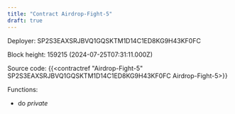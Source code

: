 ```yaml
---
title: "Contract Airdrop-Fight-5"
draft: true
---
```

Deployer: SP2S3EAXSRJBVQ1GQSKTM1D14C1ED8KG9H43KF0FC


 



Block height: 159215 (2024-07-25T07:31:11.000Z)

Source code: {{<contractref "Airdrop-Fight-5" SP2S3EAXSRJBVQ1GQSKTM1D14C1ED8KG9H43KF0FC Airdrop-Fight-5>}}

Functions:

* do _private_
